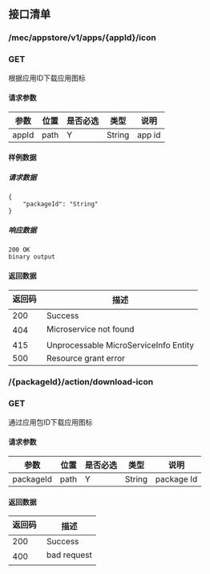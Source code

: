 ## 接口清单

### /mec/appstore/v1/apps/{appId}/icon
###  GET
根据应用ID下载应用图标
#### 请求参数
|参数 |位置 | 是否必选 | 类型 |说明|
|-----|-----|----|------|-----|
|appId | path |Y| String | app id |


#### 样例数据
##### 请求数据
    {
    	"packageId": "String"
    }
##### 响应数据
    200 OK
    binary output



#### 返回数据
|返回码  |描述|
|-----|-----|
|200 | Success |
|404 | Microservice not found |
|415 | Unprocessable MicroServiceInfo Entity  |
|500 | Resource grant error |



### /{packageId}/action/download-icon
###  GET
通过应用包ID下载应用图标
#### 请求参数
|参数 |位置 | 是否必选 | 类型 |说明|
|-----|-----|----|------|-----|
|packageId | path |Y| String | package Id |

#### 返回数据
|返回码  |描述|
|-----|-----|
|200 | Success |
|400 | bad request |